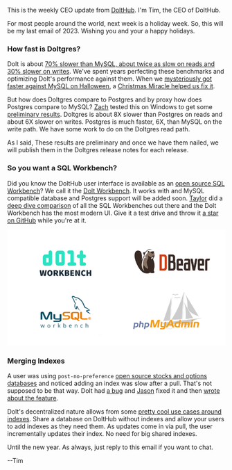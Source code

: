 This is the weekly CEO update from [DoltHub](https://www.dolthub.com/). I'm Tim, the CEO of DoltHub. 

For most people around the world, next week is a holiday week. So, this will be my last email of 2023. Wishing you and your a happy holidays.

### How fast is Doltgres?

Dolt is about [70% slower than MySQL, about twice as slow on reads and 30% slower on writes](https://docs.dolthub.com/sql-reference/benchmarks/latency). We've spent years perfecting these benchmarks and optimizing Dolt's performance against them. When we [mysteriously got faster against MySQL on Halloween](https://www.dolthub.com/blog/2023-11-22-spooky-performance-regression-aws-ebs/), a [Christmas Miracle helped us fix it](https://www.dolthub.com/blog/2023-12-08-christmas-come-early-ebs-performance-regression-update/).

But how does Doltgres compare to Postgres and by proxy how does Postgres compare to MySQL? [Zach](https://www.dolthub.com/team#zach) tested this on Windows to get some [preliminary results](https://www.dolthub.com/blog/2023-12-15-benchmarking-postgres-mysql-dolt/). Doltgres is about 8X slower than Postgres on reads and about 6X slower on writes. Postgres is much faster, 6X, than MySQL on the write path. We have some work to do on the Doltgres read path. 

As I said, These results are preliminary and once we have them nailed, we will publish them in the Doltgres release notes for each release.

### So you want a SQL Workbench?

Did you know the DoltHub user interface is available as an [open source SQL Workbench](https://www.dolthub.com/blog/2023-12-20-sql-workbench/)? We call it the [Dolt Workbench](https://github.com/dolthub/dolt-workbench). It works with and MySQL compatible database and Postgres support will be added soon. [Taylor](https://www.dolthub.com/team#taylor) did a [deep dive comparison](https://www.dolthub.com/blog/2023-12-20-sql-workbench/) of all the SQL Workbenches out there and the Dolt Workbench has the most modern UI. Give it a test drive and throw it [a star on GitHub](https://github.com/dolthub/dolt-workbench) while you're at it.

[![SQL Workbenches](../images/sql-workbench-products.png)](https://www.dolthub.com/blog/2023-12-20-sql-workbench/)

### Merging Indexes

A user was using `post-no-preference` [open source stocks and options databases](https://www.dolthub.com/users/post-no-preference) and noticed adding an index was slow after a pull. That's not supposed to be that way. Dolt had [a bug](https://github.com/dolthub/dolt/issues/6951) and [Jason](https://www.dolthub.com/team#jason) fixed it and then [wrote about the feature](https://www.dolthub.com/blog/2023-12-18-extending-shared-datasets/). 

Dolt's decentralized nature allows from some [pretty cool use cases around indexes](https://www.dolthub.com/blog/2023-12-18-extending-shared-datasets/). Share a database on DoltHub without indexes and allow your users to add indexes as they need them. As updates come in via pull, the user incrementally updates their index. No need for big shared indexes.

Until the new year. As always, just reply to this email if you want to chat.

--Tim